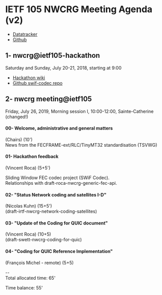 # IETF 105 NWCRG Meeting Agenda (v2)

* [Datatracker](https://datatracker.ietf.org/rg/nwcrg/) 
* [Github](https://github.com/irtf-nwcrg/rg-materials/)


## 1- nwcrg@ietf105-hackathon

Saturday and Sunday, July 20-21, 2018, starting at 9:00

* [Hackathon wiki](https://trac.ietf.org/trac/ietf/meeting/wiki/105hackathon)    
* [Github swif-codec repo](https://github.com/irtf-nwcrg/swif-codec)    


## 2- nwcrg meeting@ietf105

Friday, July 26, 2019, Morning session I, 10:00-12:00, Sainte-Catherine (changed!)

#### 00- Welcome, administrative and general matters
(Chairs) (10')    
News from the FECFRAME-ext/RLC/TinyMT32 standardisation (TSVWG)    

#### 01- Hackathon feedback
(Vincent Roca) (5+5')    

Sliding Window FEC codec project (SWiF Codec).    
Relationships with draft-roca-nwcrg-generic-fec-api.

#### 02- "Status Network coding and satellites I-D"
(Nicolas Kuhn) (15+5')    
(draft-irtf-nwcrg-network-coding-satellites)    

#### 03- "Update of the Coding for QUIC document"
(Vincent Roca) (10+5)    
(draft-swett-nwcrg-coding-for-quic)    

#### 04- "Coding for QUIC Reference Implementation"
(François Michel - remote) (5+5)    


--    
Total allocated time: 65'    

Time balance: 55'    
